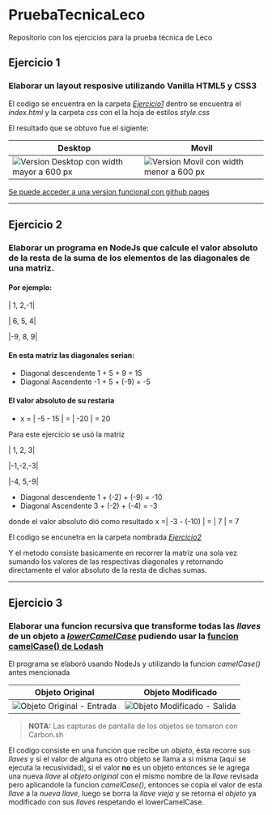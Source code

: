 # PruebaTecnicaLeco
Repositorio con los ejercicios para la prueba técnica de Leco

## Ejercicio 1
### Elaborar un layout resposive utilizando Vanilla HTML5 y CSS3

El codigo se encuentra en la carpeta [_Ejercicio1_](https://github.com/skintigth/PruebaTecnicaLeco/tree/master/Ejercicio1) dentro se encuentra el _index.html_ y la carpeta _css_ con el la hoja de estilos _style.css_

El resultado que se obtuvo fue el sigiente:

| Desktop                                                                                                                           | Movil                                                                                                                         |
| --------------------------------------------------------------------------------------------------------------------------------- | ----------------------------------------------------------------------------------------------------------------------------- |
| ![Version Desktop con width mayor a 600 px](https://github.com/skintigth/PruebaTecnicaLeco/blob/master/docs/previews/desktop.png) | ![Version Movil con width menor a 600 px](https://github.com/skintigth/PruebaTecnicaLeco/blob/master/docs/previews/movil.png) |

[Se puede acceder a una version funcional con github pages](https://skintigth.github.io/PruebaTecnicaLeco/)

___

## Ejercicio 2
### Elaborar un programa en NodeJs que calcule el valor absoluto de la resta de la suma de los elementos de las diagonales de una matriz.

#### Por ejemplo:

| 1, 2,-1|

| 6, 5, 4|

|-9, 8, 9|

#### En esta matriz las diagonales serian:
* Diagonal descendente 1 + 5 + 9 = 15
* Diagonal Ascendente -1 + 5 + (-9) = -5

#### El valor absoluto de su restaria
* x = | -5 - 15 | = | -20 | = 20

Para este ejercicio se usó la matriz

| 1, 2, 3|

|-1,-2,-3|

|-4, 5,-9|

* Diagonal descendente 1 + (-2) + (-9) = -10
* Diagonal Ascendente 3 + (-2) + (-4) = -3

donde el valor absoluto dió como resultado x =| -3 - (-10) | = | 7 | = 7

El codigo se encunetra en la carpeta nombrada [_Ejercicio2_](https://github.com/skintigth/PruebaTecnicaLeco/tree/master/Ejercicio2)

Y el metodo consiste basicamente en recorrer la matriz una sola vez sumando los valores de las respectivas diagonales y retornando directamente el valor absoluto de la resta de dichas sumas.

___

## Ejercicio 3
### Elaborar una funcion recursiva que transforme todas las _llaves_ de un objeto a [_lowerCamelCase_](http://wiki.c2.com/?LowerCamelCase) pudiendo usar la [funcion camelCase() de Lodash](https://lodash.com/docs/4.17.11#camelCase)

El programa se elaboró usando NodeJs y utilizando la funcion _camelCase()_ antes mencionada

| Objeto Original                                                                                                           | Objeto Modificado                                                                                                         |
| ------------------------------------------------------------------------------------------------------------------------- | ------------------------------------------------------------------------------------------------------------------------- |
| ![Objeto Original - Entrada](https://github.com/skintigth/PruebaTecnicaLeco/blob/master/docs/previews/objeto_entrada.png) | ![Objeto Modificado - Salida](https://github.com/skintigth/PruebaTecnicaLeco/blob/master/docs/previews/objeto_salida.png) |

> **NOTA:** Las capturas de pantalla de los objetos se tomaron con Carbon.sh

El codigo consiste en una funcion que recibe un _objeto_, ésta recorre sus _llaves_ y si el valor de alguna es otro objeto se llama a si misma (aqui se ejecuta la recusividad), si el valor **no** es un objeto entonces se le agrega una nueva _llave_ al _objeto original_ con el mismo nombre de la _llave_ revisada pero aplicandole la funcion _camelCase()_, entonces se copia el valor de esta _llave_ a la _nueva llave_, luego se borra la _llave vieja_ y se retorna el _objeto_ ya modificado con sus _llaves_ respetando el lowerCamelCase.

